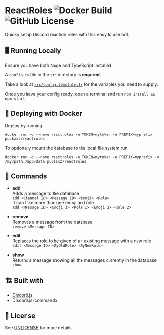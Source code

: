 # ReactRoles ![Docker Build](https://img.shields.io/docker/cloud/build/puckzxz/reactroles?style=flat-square) ![GitHub License](https://img.shields.io/github/license/puckzxz/ReactRoles?style=flat-square)

Quicky setup Discord reaction roles with this easy to use bot.

## 🖥 Running Locally

Ensure you have both [Node](https://nodejs.org) and [TypeScript](https://www.typescriptlang.org/index.html) installed

A `config.ts` file in the `src` directory is **required**.

Take a look at [`src/config.template.ts`](src/config.template.ts) for the variables you need to supply.

Once you have your config ready, open a terminal and run `npm install && npm start`

## 🐳 Deploying with Docker

Deploy by running

`docker run -d --name reactroles -e TOKEN=mytoken -e PREFIX=myprefix puckzxz/reactroles`

To optionally mount the database to the local file system run

`docker run -d --name reactroles -e TOKEN=mytoken -e PREFIX=myprefix -v /my/path:/app/data puckzxz/reactroles`

## 🧠 Commands

* **add**<br>
    Adds a message to the database<br>
    `add <Channel ID> <Message ID> <Emoji> <Role>`<br>
    It can take more than one emoji and role<br>
    `add <Message ID> <Emoji 1> <Role 1> <Emoji 2> <Role 2>`

* **remove**<br>
    Removes a message from the database<br>
    `remove <Message ID>`

* **edit**<br>
    Replaces the role to be given of an existing message with a new role<br>
    `edit <Message ID> <MyOldRole> <MyNewRole>`

* **show**<br>
    Returns a message showing all the messages currently in the database<br>
    `show`

## 🏗 Built with
* [Discord.js](https://discord.js.org)
* [Discord.js-commando](https://github.com/discordjs/Commando)

## 📜 License
See [UNLICENSE](UNLICENSE) for more details